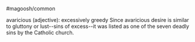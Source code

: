 #magoosh/common

avaricious (adjective): excessively greedy 
Since avaricious desire is similar to gluttony or lust--sins of excess--it was listed as one of the seven 
deadly sins by the Catholic church. 
